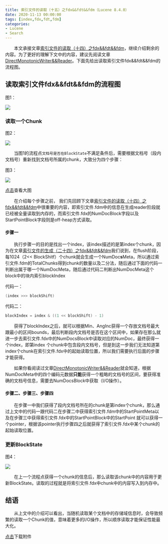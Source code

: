 ```yaml
---
title: 索引文件的读取（十五）之fdx&&fdt&&fdm（Lucene 8.4.0）
date: 2020-11-13 00:00:00
tags: [index,fdx,fdt,fdm]
categories:
- Lucene
- Search
---
```


&emsp;&emsp;本文承接文章[索引文件的读取（十四）之fdx&&fdt&&fdm](https://www.amazingkoala.com.cn/Lucene/Search/2020/1102/索引文件的读取（十四）之fdx&&fdt&&fdm)，继续介绍剩余的内容。为了更好的理解下文中的内容，建议先阅读文章[DirectMonotonicWriter&&Reader](https://www.amazingkoala.com.cn/Lucene/yasuocunchu/2020/1030/DirectMonotonicWriter&&Reader)。下面先给出读取索引文件fdx&&fdt&&fdm的流程图。

## 读取索引文件fdx&&fdt&&fdm的流程图

图1：

<img src="http://www.amazingkoala.com.cn/uploads/lucene/Search/索引文件的读取/索引文件的读取（十五）/1.png">

### 读取一个Chunk

图2：

<img src="http://www.amazingkoala.com.cn/uploads/lucene/Search/索引文件的读取/索引文件的读取（十五）/2.png">

&emsp;&emsp;当图1的流程点`文档号是否在BlockState`不满足条件后，需要根据文档号（段内文档号）重新找到文档号所属的chunk，大致分为四个步骤：

图3：

<img src="http://www.amazingkoala.com.cn/uploads/lucene/Search/索引文件的读取/索引文件的读取（十五）/3.png">

[点击](http://www.amazingkoala.com.cn/uploads/lucene/Search/索引文件的读取/索引文件的读取（十五）/page_3.html)查看大图

&emsp;&emsp;在介绍每个步骤之前， 我们先回顾下文章[索引文件的读取（十四）之fdx&&fdt&&fdm](https://www.amazingkoala.com.cn/Lucene/Search/2020/1102/索引文件的读取（十四）之fdx&&fdt&&fdm)中很重要的内容，即索引文件.fdm中的信息在生成reader阶段就已经被全量读取到内存的，而索引文件.fdx的NumDocBlock字段以及StartPointBlock字段则是off-heap方式读取。

#### 步骤一

&emsp;&emsp;执行步骤一的目的是找出一个index，该index描述的是第index个chunk，因为在文章[索引文件的生成（二十四）之fdx&&fdt&&fdm](https://www.amazingkoala.com.cn/Lucene/Index/2020/1016/索引文件的生成（二十四）之fdx&&fdt&&fdm)我们说到，在flush阶段，每1024（2<< BlockShitf）个chunk就会生成一个NumDoc**s**Meta，所以通过索引文件.fdm的TotalChunks得到chunk的数量以及二分法，随后通过下面的代码一判断出属于哪一个NumDocMeta，随后通过代码二判断出NumDocMeta这个block中的块内索引blockIndex

代码一：

```java
(index >>> blockShift)
```

代码二：

```java
blockIndex = index & ((1 << blockShift) - 1)
```

&emsp;&emsp;获得了blockIndex之后，就可以根据Min、AngInc获得一个存放文档号最大跟最小的区间bounds，最后判断段内文档号是否在这个区间中，如果存在那么就进一步去索引文件.fdx中的NumDocsBlock中读取对应的NumDoc，最终获得一个index，即第index 个chunk中包含段内文档号，但是到这一步我们无法知道第index个chunk在索引文件.fdx中的起始读取位置，所以我们需要执行后面的步骤才能获得。

&emsp;&emsp;如果你看阅读过文章[DirectMonotonicWriter&&Reader](https://www.amazingkoala.com.cn/Lucene/yasuocunchu/2020/1030/DirectMonotonicWriter&&Reader)就会知道，根据NumDocMeta中的四个编码元数据**只能**获得一个粗略的文档号的区间，要获得准确的文档号信息，需要去NumDocsBlock中获取（I/O操作）。

#### 步骤二、步骤三、步骤四

&emsp;&emsp;在步骤一中我们获得了段内文档号所在的chunk是第index个chunk，那么通过上文中的代码一跟代码二在步骤二中获得索引文件.fdm中的StartPointMeta以及在步骤三中获得索引文件.fdx中的StartPointBlock中的StartPoint 就可以获得一个pointer，根据该pointer执行步骤四之后就获得了索引文件.fdx中某个chunk的起始读取位置。

### 更新BlockState

图4：

<img src="http://www.amazingkoala.com.cn/uploads/lucene/Search/索引文件的读取/索引文件的读取（十五）/4.png">

&emsp;&emsp;在上一个流程点获得一个chunk的信息后，那么读取该chunk中的内容用于更新BlockState。读取的过程就是将索引文件.fdx中chunk中的内容写入到内存中。

## 结语

&emsp;&emsp;从上文中的介绍可以看出，当随机读取某个文档中的存储域信息时，会导致频繁的读取一个Chunk的值，意味着更多的I/O操作，所以顺序读取才能保证性能最大化。

[点击](http://www.amazingkoala.com.cn/attachment/Lucene/Search/索引文件的读取（十五）/索引文件的读取（十五）.zip)下载附件